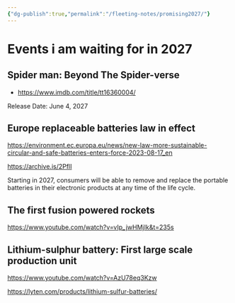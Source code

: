 ```yaml
---
{"dg-publish":true,"permalink":"/fleeting-notes/promising2027/"}
---
```


# Events i am waiting for in 2027

## Spider man: Beyond The Spider-verse

- https://www.imdb.com/title/tt16360004/

Release Date: June 4, 2027

## Europe replaceable batteries law in effect

https://environment.ec.europa.eu/news/new-law-more-sustainable-circular-and-safe-batteries-enters-force-2023-08-17_en

https://archive.is/2PflI

Starting in 2027, consumers will be able to remove and replace the portable batteries in their electronic products at any time of the life cycle.

## The first fusion powered rockets
https://www.youtube.com/watch?v=vIp_jwHMjIk&t=235s

## Lithium-sulphur battery: First large scale production unit
https://www.youtube.com/watch?v=AzU78eq3Kzw

https://lyten.com/products/lithium-sulfur-batteries/
